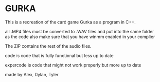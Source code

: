 # GURKA

This is a recreation of the card game Gurka as a program in C++.

all .MP4 files must be converted to .WAV files and put into the same folder as the code
also make sure that you have winmm enabled in your complier

The ZIP contains the rest of the audio files.

code is code that is fully functional but less up to date

expercode is code that might not work properly but more up to date

made by Alex, Dylan, Tyler
